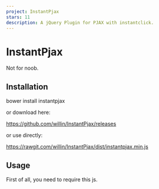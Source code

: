 ```yaml
---
project: InstantPjax
stars: 11
description: A jQuery Plugin for PJAX with instantclick.
---
```


InstantPjax
===========

Not for noob.

Installation
------------

bower install instantpjax

or download here:

https://github.com/willin/InstantPjax/releases

or use directly:

https://rawgit.com/willin/InstantPjax/dist/instantpjax.min.js

Usage
-----

First of all, you need to require this js.

<script src\="https://rawgit.com/willin/InstantPjax/dist/instantpjax.min.js" type\="application/javascript" data-no-ipjax\></script\>

### Ignore Elements

Use `data-no-ipjax` attribute like:

	<h1 data-no-ipjax\>Hello World</h1\>

### 1\. Basic

Use: `$.fn.ipjax`

	/\*selector,container,config\*/
	$(document).ipjax('a','#main',{
		timeout: 10000, //ms
		cache:  3600\*24\*7, //s, 0 for disable cache
		cacheIgnore: \['/','/news'\], //paths that do not cache, default: false
		storage: true, //false for disable localStorage
		delay: 300, //ms, 0 for disable mouse over preloading
		push: true, // true is push, false is replace, null for do nothing
		titleSuffix: '', 
		show: '', // \_default/fade or Animation Function(data, callback, isCached)
	});
	$(document).on('ipjax.start',function(){
		//start animation here
		// Example:
		/\*
		$('#loading').show();
		\*/
	});
	$(document).on('ipjax.end',function(){
		//end animation here
		// Example:
		/\*
		$('#loading').hide();
		\*/
	});
	$(document).on('ipjax.cached',function(){
		//if cached animation here
		// Example:
		/\*
		$($.ipjax.options.element).addClass('cached');
		$($.ipjax.options.element).one('mouseleave',function(){
		  $(this).removeClass('cached');
		});
		\*/
	});

### 2\. Manual Request

See jQuery.ajax/#jQuery-ajax-settings

	$.ipjax({
		url: '',
		container: '#main',
		timeout: 10000, //ms
        cache:  3600\*24\*7, //s, 0 for disable cache
        storage: true, //false for disable localStorage
        delay: 300, //ms, 0 for disable mouse over preloading
        push: true, // true is push, false is replace, null for do nothing
        titleSuffix: '', 
        show: '', // \_default/fade or Animation Function(data, callback, isCached)
        type:'GET',
        dataType: 'html',
        data:{
            ipjax: true
        }
	});

### 3\. Advanced Custom Show Animation

Extends `$.ipjax.showFx`:

$.extend($.ipjax.showFx,{
	// Codes Here
	// Example:
	/\*
    animation:function(data, callback, isCached) {
      this.html(data);
      callback && callback.call(this, data, isCached);
    }
    \*/
});

Then use like this:

$(document).ipjax('a','#main',{
	// Example:
	show: 'animation'
});

### APIs

#### $.support.ipjax

Check `ipjax` plugin

#### $.support.storage

Check `localStorage`

Compatibility
-------------

Use `json2.js` for JSON.parse with IE 6~8

See: https://github.com/douglascrockford/JSON-js for details.

<!--\[if lte IE 8\]>
	<script type="application/javascript" src="https://raw.githubusercontent.com/douglascrockford/JSON-js/master/json2.js"></script>
<!\[endif\]-->

Tests
-----

Tests (in the `tests` folder) are PHP-generated HTML pages with which to check how InstantClick behaves on different browsers. That’s what I use before releasing a new version to make sure there are no obvious regressions.

To access the suite of tests, run `php -S 127.0.0.1:8000` from the project’s root directory (**not** from the `tests` folder) and head to http://127.0.0.1:8000/tests/.
